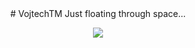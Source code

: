 <style>.center {text-align: center;}</style>
<div class="center">
# VojtechTM
Just floating through space...
<p align="center">
  <a href="https://skillicons.dev">
    <img src="https://skillicons.dev/icons?i=git,bash,c,bootstrap,gtk,linux,lua,raspberrypi,vala," />
  </a>
</p>
</div>
